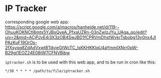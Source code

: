 # IP Tracker

corresponding google web app: https://script.google.com/a/macros/hanheide.net/d/119--OhuuKOKNCtl8mtx5YJBsQveA_PfxaUZRn-03nZwlzJYu_UAga_qo/edit?uiv=2&mid=ACjPJvE4i3X3zOB4SwJBD1fCPRVmDhstWvkrTsbobg13y0nx4JIPAzKuF19OrOs-2fXsyqq8ZdAdVxwt8TdyieGtWcTC_lsKKHKKlqU4aYmmIXNrr0pW-B29gt1EOZ24E08tW7CFNVBibw

`iptracker.sh` is to be used with this web app, and to be run in cron like this:

```
*/30 * * * * /path/to/file/iptracker.sh
```
